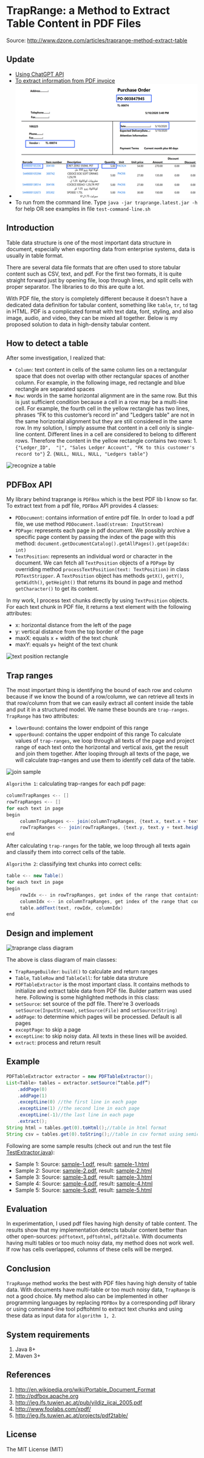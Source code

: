 # TrapRange: a Method to Extract Table Content in PDF Files
Source: http://www.dzone.com/articles/traprange-method-extract-table

## Update
* [Using ChatGPT API](https://github.com/thoqbk/openai-pdf)
* [To extract information from PDF invoice](_Docs/invoice/README.md)
* <img src="_Docs/invoice/sample-invoice.png" height="300px" />
* To run from the command line. Type `java -jar traprange.latest.jar -h` for help OR see examples in file `test-command-line.sh`

## Introduction
Table data structure is one of the most important data structure in document, especially when exporting data from enterprise systems, data is usually in table format.

There are several data file formats that are often used to store tabular content such as CSV, text, and pdf. For the first two formats, it is quite straight forward just by opening file, loop through lines, and split cells with proper separator. The libraries to do this are quite a lot.

With PDF file, the story is completely different because it doesn't have a dedicated data definition for tabular content, something like `table`, `tr`, `td` tag in HTML. PDF is a complicated format with text data, font, styling, and also image, audio, and video, they can be mixed all together. Below is my proposed solution to data in high-density tabular content.

## How to detect a table
After some investigation, I realized that:
* `Column`: text content in cells of the same column lies on a rectangular space that does not overlap with other rectangular spaces of another column. For example, in the following image, red rectangle and blue rectangle are separated spaces
* `Row`: words in the same horizontal alignment are in the same row. But this is just sufficient condition because a cell in a row may be a multi-line cell. For example, the fourth cell in the yellow rectangle has two lines, phrases “FK to this customer’s record in” and "Ledgers table" are not in the same horizontal alignment but they are still considered in the same row. In my solution, I simply assume that content in a cell only is single-line content. Different lines in a cell are considered to belong to different rows. Therefore the content in the yellow rectangle contains two rows: 1. `{"Ledger_ID",  "|", "Sales Ledger Account", "FK to this customer's record to"}` 2.  `{NULL, NULL, NULL, "Ledgers table"}`

![recognize a table](https://github.com/thoqbk/traprange/blob/master/_Docs/recognize-a-table.png)

## PDFBox API
My library behind traprange is `PDFBox` which is the best PDF lib I know so far. To extract text from a pdf file, `PDFBox` API provides 4 classes:
* `PDDocument`: contains information of entire pdf file. In order to load a pdf file, we use method `PDDocument.load(stream: InputStream)`
* `PDPage`: represents each page in pdf document. We possibly archive a specific page content by passing the index of the page with this method: `document.getDocumentCatalog().getAllPages().get(pageIdx: int)`
* `TextPosition`: represents an individual word or character in the document. We can fetch all `TextPosition` objects of a `PDPage` by overriding method `processTextPosition(text: TextPosition)` in class `PDTextStripper`. A `TextPosition` object has methods `getX()`, `getY()`, `getWidth()`, `getHeight()` that returns its bound in page and method `getCharacter()` to get its content.

In my work, I process text chunks directly by using `TextPosition` objects. For each text chunk in PDF file, it returns a text element with the following attributes:
* x: horizontal distance from the left of the page
* y: vertical distance from the top border of the page
* maxX: equals x + width of the text chunk
* maxY: equals y+ height of the text chunk

![text position rectangle](https://github.com/thoqbk/traprange/blob/master/_Docs/textposition-rectangle.png)

## Trap ranges
The most important thing is identifying the bound of each row and column because if we know the bound of a row/column, we can retrieve all texts in that row/column from that we can easily extract all content inside the table and put it in a structured model. We name these bounds are `trap-ranges`. `TrapRange` has two attributes:
* `lowerBound`: contains the lower endpoint of this range
* `upperBound`: contains the upper endpoint of this range
To calculate values of `trap-ranges`, we loop through all texts of the page and project range of each text onto the horizontal and vertical axis, get the result and join them together. After looping through all texts of the page, we will calculate trap-ranges and use them to identify cell data of the table.

![join sample](https://github.com/thoqbk/traprange/blob/master/_Docs/join-sample.png)

`Algorithm 1`: calculating trap-ranges for each pdf page:
```java
columnTrapRanges <-- []
rowTrapRanges <-- []
for each text in page
begin
     columnTrapRanges <-- join(columnTrapRanges, {text.x, text.x + text.width} )
     rowTrapRanges <-- join(rowTrapRanges, {text.y, text.y + text.height} )
end
```
After calculating `trap-ranges` for the table, we loop through all texts again and classify them into correct cells of the table.

`Algorithm 2`: classifying text chunks into correct cells:
```java
table <-- new Table()
for each text in page
begin
     rowIdx <-- in rowTrapRanges, get index of the range that containts this text
     columnIdx <-- in columnTrapRanges, get index of the range that contains this text
     table.addText(text, rowIdx, columnIdx)
end
```
## Design and implement
![traprange class diagram](https://github.com/thoqbk/traprange/blob/master/_Docs/class-diagram.png)

The above is class diagram of main classes:
* `TrapRangeBuilder`: `build()` to calculate and return ranges
* `Table`, `TableRow` and `TableCell`: for table data struture
* `PDFTableExtractor` is the most important class. It contains methods to initialize and extract table data from PDF file. Builder pattern was used here. Following is some highlighted methods in this class:
 * `setSource`: set source of the pdf file. There're 3 overloads `setSource(InputStream)`, `setSource(File)` and `setSource(String)`
 * `addPage`: to determine which pages will be processed. Default is all pages
 * `exceptPage`: to skip a page
 * `exceptLine`: to skip noisy data. All texts in these lines will be avoided.
 * `extract`: process and return result

## Example
```java
PDFTableExtractor extractor = new PDFTableExtractor();
List<Table> tables = extractor.setSource(“table.pdf”)
	.addPage(0)
	.addPage(1)
	.exceptLine(0) //the first line in each page
	.exceptLine(1) //the second line in each page
	.exceptLine(-1)//the last line in each page
	.extract();
String html = tables.get(0).toHtml();//table in html format
String csv = tables.get(0).toString();//table in csv format using semicolon as a delimiter 
```

Following are some sample results (check out and run the test file [TestExtractor.java](https://github.com/thoqbk/traprange/blob/master/src/test/java/com/giaybac/traprange/test/TestExtractor.java)):
* Sample 1: Source: [sample-1.pdf](https://github.com/thoqbk/traprange/blob/master/_Docs/sample-1.pdf), result: [sample-1.html](http://htmlpreview.github.io/?https://github.com/thoqbk/traprange/blob/master/_Docs/result/sample-1.html)
* Sample 2: Source: [sample-2.pdf](https://github.com/thoqbk/traprange/blob/master/_Docs/sample-2.pdf), result: [sample-2.html](http://htmlpreview.github.io/?https://github.com/thoqbk/traprange/blob/master/_Docs/result/sample-2.html)
* Sample 3: Source: [sample-3.pdf](https://github.com/thoqbk/traprange/blob/master/_Docs/sample-3.pdf), result: [sample-3.html](http://htmlpreview.github.io/?https://github.com/thoqbk/traprange/blob/master/_Docs/result/sample-3.html)
* Sample 4: Source: [sample-4.pdf](https://github.com/thoqbk/traprange/blob/master/_Docs/sample-4.pdf), result: [sample-4.html](http://htmlpreview.github.io/?https://github.com/thoqbk/traprange/blob/master/_Docs/result/sample-4.html)
* Sample 5: Source: [sample-5.pdf](https://github.com/thoqbk/traprange/blob/master/_Docs/sample-5.pdf), result: [sample-5.html](http://htmlpreview.github.io/?https://github.com/thoqbk/traprange/blob/master/_Docs/result/sample-5.html)

## Evaluation
In experimentation, I used pdf files having high density of table content. The results show that my implementation detects tabular content better than other open-sources: `pdftotext`, `pdftohtml`, `pdf2table`. With documents having multi tables or too much noisy data, my method does not work well. If row has cells overlapped, columns of these cells will be merged.

## Conclusion
`TrapRange` method works the best with PDF files having high density of table data. With documents have multi-table or too much noisy data, `TrapRange` is not a good choice. My method also can be implemented in other programming languages by replacing `PDFBox` by a corresponding pdf library or using command-line tool pdftohtml to extract text chunks and using these data as input data for `algorithm 1, 2`.

## System requirements
1. Java 8+
2. Maven 3+

## References
1. http://en.wikipedia.org/wiki/Portable_Document_Format
2. http://pdfbox.apache.org
3. http://ieg.ifs.tuwien.ac.at/pub/yildiz_iicai_2005.pdf
4. http://www.foolabs.com/xpdf/
5. http://ieg.ifs.tuwien.ac.at/projects/pdf2table/

## License

The MIT License (MIT)
